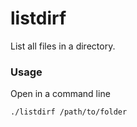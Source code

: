 # listdirf

List all files in a directory.

### Usage
Open in a command line
```
./listdirf /path/to/folder
```

